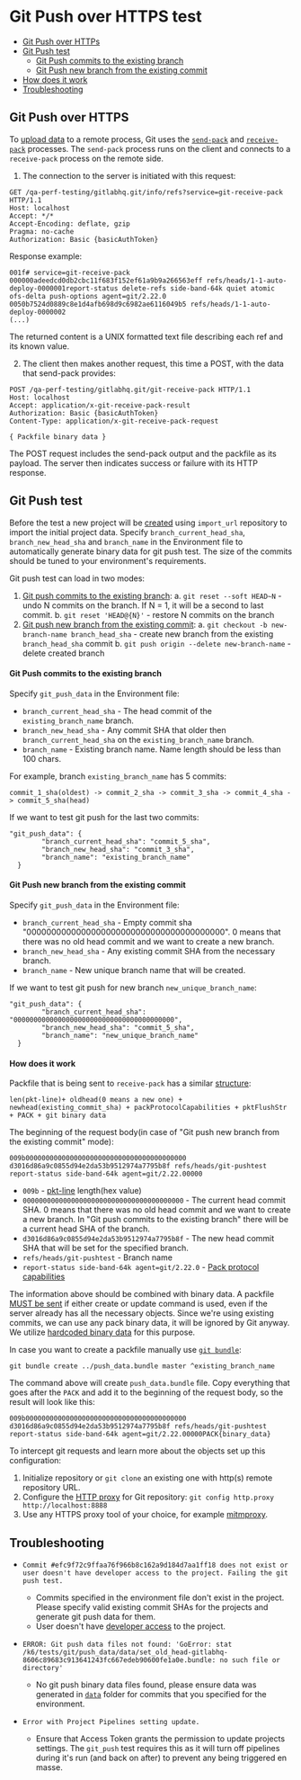 # Git Push over HTTPS test

* [Git Push over HTTPs](#git-push-over-https)
* [Git Push test](#git-push-test)
  * [Git Push commits to the existing branch](#git-push-commits-to-the-existing-branch)
  * [Git Push new branch from the existing commit](#git-push-new-branch-from-the-existing-commit)
* [How does it work](#how-does-it-work)
* [Troubleshooting](#troubleshooting)  

## Git Push over HTTPS

To [upload data](https://git-scm.com/book/en/v2/Git-Internals-Transfer-Protocols#_uploading_data) to a remote process, Git uses the [`send-pack`](https://git-scm.com/docs/git-send-pack) and [`receive-pack`](https://git-scm.com/docs/git-receive-pack) processes. The `send-pack` process runs on the client and connects to a `receive-pack` process on the remote side.

1. The connection to the server is initiated with this request:
```
GET /qa-perf-testing/gitlabhq.git/info/refs?service=git-receive-pack HTTP/1.1
Host: localhost
Accept: */*
Accept-Encoding: deflate, gzip
Pragma: no-cache
Authorization: Basic {basicAuthToken}
```

Response example:
```
001f# service=git-receive-pack
000000adeedcd0db2cbc11f683f152ef61a9b9a266563eff refs/heads/1-1-auto-deploy-0000001report-status delete-refs side-band-64k quiet atomic ofs-delta push-options agent=git/2.22.0
0050b7524d0889c8e1d4afb698d9c6982ae6116049b5 refs/heads/1-1-auto-deploy-0000002
(...)
```

The returned content is a UNIX formatted text file describing each ref and its known value.

2. The client then makes another request, this time a POST, with the data that send-pack provides:
```
POST /qa-perf-testing/gitlabhq.git/git-receive-pack HTTP/1.1
Host: localhost
Accept: application/x-git-receive-pack-result
Authorization: Basic {basicAuthToken}
Content-Type: application/x-git-receive-pack-request

{ Packfile binary data }
```

The POST request includes the send-pack output and the packfile as its payload. The server then indicates success or failure with its HTTP response.


## Git Push test

Before the test a new project will be [created](https://docs.gitlab.com/ee/api/projects.html#create-project) using `import_url` repository to import the initial project data. Specify `branch_current_head_sha`, `branch_new_head_sha` and `branch_name` in the Environment file to automatically generate binary data for git push test. The size of the commits should be tuned to your environment's requirements.

Git push test can load in two modes:
1. [Git push commits to the existing branch](#git-push-commits-to-the-existing-branch):
  a. `git reset --soft HEAD~N` - undo N commits on the branch. If N = 1, it will be a second to last commit.
  b. `git reset 'HEAD@{N}'` - restore N commits on the branch
2. [Git push new branch from the existing commit](#git-push-new-branch-from-the-existing-commit):
  a. `git checkout -b new-branch-name branch_head_sha` - create new branch from the existing `branch_head_sha` commit
  b. `git push origin --delete new-branch-name` - delete created branch

#### Git Push commits to the existing branch

Specify `git_push_data` in the Environment file:
* `branch_current_head_sha` - The head commit of the `existing_branch_name` branch.
* `branch_new_head_sha` - Any commit SHA that older then `branch_current_head_sha` on the `existing_branch_name` branch.
* `branch_name` - Existing branch name. Name length should be less than 100 chars.

For example, branch `existing_branch_name` has 5 commits: 
```
commit_1_sha(oldest) -> commit_2_sha -> commit_3_sha -> commit_4_sha -> commit_5_sha(head)
```
If we want to test git push for the last two commits: 
```
"git_push_data": {
        "branch_current_head_sha": "commit_5_sha",
        "branch_new_head_sha": "commit_3_sha",
        "branch_name": "existing_branch_name"
  }
```

#### Git Push new branch from the existing commit

Specify `git_push_data` in the Environment file:
* `branch_current_head_sha` - Empty commit sha "0000000000000000000000000000000000000000". 0 means that there was no old head commit and we want to create a new branch. 
* `branch_new_head_sha` - Any existing commit SHA from the necessary branch.
* `branch_name` - New unique branch name that will be created.

If we want to test git push for new branch `new_unique_branch_name`: 
```
"git_push_data": {
        "branch_current_head_sha": "0000000000000000000000000000000000000000",
        "branch_new_head_sha": "commit_5_sha",
        "branch_name": "new_unique_branch_name"
  }
```

#### How does it work

Packfile that is being sent to `receive-pack` has a similar [structure](https://git-scm.com/docs/pack-protocol/2.6.0#_reference_update_request_and_packfile_transfer):
```
len(pkt-line)+ oldhead(0 means a new one) + newhead(existing_commit_sha) + packProtocolCapabilities + pktFlushStr + PACK + git binary data
```

The beginning of the request body(in case of "Git push new branch from the existing commit" mode):
```
009b0000000000000000000000000000000000000000 d3016d86a9c0855d94e2da53b9512974a7795b8f refs/heads/git-pushtest report-status side-band-64k agent=git/2.22.00000
```
* `009b` - [pkt-line](https://git-scm.com/docs/pack-protocol/2.6.0#_pkt_line_format) length(hex value)
* `0000000000000000000000000000000000000000` - The current head commit SHA. 0 means that there was no old head commit and we want to create a new branch. In "Git push commits to the existing branch" there will be a current head SHA of the branch.
* `d3016d86a9c0855d94e2da53b9512974a7795b8f` - The new head commit SHA that will be set for the specified branch.
* `refs/heads/git-pushtest` - Branch name
* `report-status side-band-64k agent=git/2.22.0` - [Pack protocol capabilities](https://git-scm.com/docs/protocol-capabilities/2.22.2)

The information above should be combined with binary data. A packfile [MUST be sent](https://git-scm.com/docs/pack-protocol/2.6.0#_reference_update_request_and_packfile_transfer) if either create or update command is used, even if the server already has all the necessary objects. Since we're using existing commits, we can use any pack binary data, it will be ignored by Git anyway. We utilize [hardcoded binary data](../../k6/tests/git/push_data/binary_data.bundle) for this purpose. 

In case you want to create a packfile manually use [`git bundle`](https://git-scm.com/docs/git-bundle):

```
git bundle create ../push_data.bundle master ^existing_branch_name
```

The command above will create `push_data.bundle` file. Copy everything that goes after the `PACK` and add it to the beginning of the request body, so the result will look like this:
```
009b0000000000000000000000000000000000000000 d3016d86a9c0855d94e2da53b9512974a7795b8f refs/heads/git-pushtest report-status side-band-64k agent=git/2.22.00000PACK{binary_data}
```

To intercept git requests and learn more about the objects set up this configuration:
1. Initialize repository or `git clone` an existing one with http(s) remote repository URL.
2. Configure the [HTTP proxy](https://git-scm.com/docs/git-config#Documentation/git-config.txt-httpproxy) for Git repository: `git config http.proxy http://localhost:8888`
3. Use any HTTPS proxy tool of your choice, for example [mitmproxy](https://mitmproxy.org/).

## Troubleshooting

* `Commit #efc9f72c9ffaa76f966b8c162a9d184d7aa1ff18 does not exist or user doesn't have developer access to the project. Failing the git push test.`

  - Commits specified in the environment file don't exist in the project. Please specify valid existing commit SHAs for the projects and generate git push data for them.
  - User doesn't have [developer access](https://docs.gitlab.com/ee/user/permissions.html#project-members-permissions) to the project.

* `ERROR: Git push data files not found: 'GoError: stat /k6/tests/git/push_data/data/set_old_head-gitlabhq-8606c89683c913641243fc667edeb90600fe1a0e.bundle: no such file or directory'`

  - No git push binary data files found, please ensure data was generated in [`data`](data) folder for commits that you specified for the environment.
* `Error with Project Pipelines setting update.`

  - Ensure that Access Token grants the permission to update projects settings. The `git_push` test requires this as it will turn off pipelines during it's run (and back on after) to prevent any being triggered en masse.
